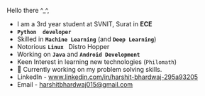 Hello there  ^_^,

- I am a 3rd year student at SVNIT, Surat in **ECE** 
- **`Python  developer`**
- Skilled in  **`Machine Learning`** (and **`Deep Learning`**) 
- Notorious **`Linux `** Distro Hopper
- Working on **`Java`** and **`Android Development`**
- Keen Interest in learning new technologies (`Philomath`)
- 🌱 Currently working on my problem solving skills.
- LinkedIn - www.linkedin.com/in/harshit-bhardwaj-295a93205
- Email - harshitbhardwaj015@gmail.com

<!---
Harshit-0020/Harshit-0020 is a ✨ special ✨ repository because its `README.md` (this file) appears on your GitHub profile.
You can click the Preview link to take a look at your changes.
--->
